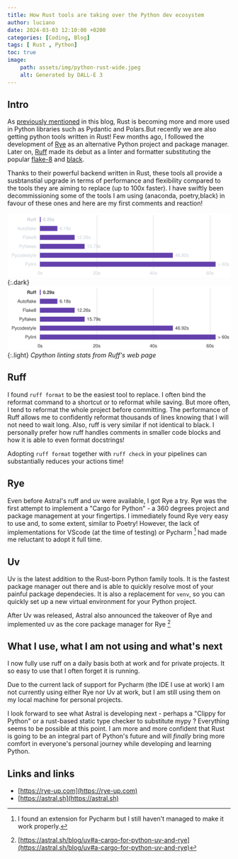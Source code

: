 ```yaml
---
title: How Rust tools are taking over the Python dev ecosystem
author: luciano
date: 2024-03-03 12:10:00 +0200
categories: [Coding, Blog]
tags: [ Rust , Python]
toc: true
image:
    path: assets/img/python-rust-wide.jpeg
    alt: Generated by DALL-E 3
---
```


## Intro

As [previously mentioned](/posts/switching-to-rust/#why-rust) in this blog, Rust is becoming more and more used in Python libraries such as Pydantic and Polars.But recently we are also getting python tools written in Rust! Few months ago, I followed the development of [Rye](https://rye-up.com/) as an alternative Python project and package manager. Later on, [Ruff](https://docs.astral.sh/ruff/) made its debut as a linter and formatter substituting the popular [flake-8](https://flake8.pycqa.org/en/latest/) and [black](https://black.readthedocs.io/en/stable/).

Thanks to their powerful backend written in Rust, these tools all provide a susbtanstial upgrade in terms of performance and flexibility compared to the tools they are aiming to replace (up to 100x faster). I have swiftly been decommissioning some of the tools I am using (anaconda, poetry,black) in favour of these ones and here are my first comments and reaction!

![](/assets/img/ruff-graph-dark.svg){:.dark}
![](/assets/img/ruff-graph-light.svg){:.light}
_Cpython linting stats from Ruff's web page_


## Ruff
I found `ruff format` to be the easiest tool to replace. I often bind the reformat command to a shortcut or to reformat while saving. But more often, I tend to reformat the whole project before committing. The performance of Ruff allows me to confidently reformat thousands of lines knowing that I will not need to wait long. Also, ruff is very similar if not identical to black. I personally prefer how ruff handles comments in smaller code blocks and how it is able to even format docstrings!

Adopting `ruff format` together with `ruff check` in your pipelines can substantially reduces your actions time! 


## Rye
Even before Astral's ruff and uv were available, I got Rye a try. 
Rye was the first attempt to implement a "Cargo for Python" - a 360 degrees project and package management at your fingertips. I immediately found Rye very easy to use and, to some extent, similar to Poetry! However, the lack of implementations for VScode (at the time of testing) or Pycharm [^p] had made me reluctant to adopt it full time.

## Uv
Uv is the latest addition to the Rust-born Python family tools. It is the fastest package manager out there and is able to quickly resolve most of your painful package dependecies. It is also a replacement for `venv`, so you can quickly set up a new virtual environment for your Python project.

After Uv was released, Astral also announced the takeover of Rye and implemented uv as the core package manager for Rye [^r]


## What I use, what I am not using and what's next
I now fully use ruff on a daily basis both at work and for private projects. It so easy to use that I often forget it is running. 

Due to the current lack of support for Pycharm (the IDE I use at work) I am not currently using either Rye nor Uv at work, but I am still using them on my local machine for personal projects. 

I look forward to see what Astral is developing next - perhaps a "Clippy for Python" or a rust-based static type checker to substitute mypy ? Everything seems to be possible at this point. I am more and more confident that Rust is going to be an integral part of Python's future and will *finally* bring more comfort in everyone's personal journey while developing and learning Python.  

## Links and links
- [https://rye-up.com](https://rye-up.com)
- [https://astral.sh](https://astral.sh)

[^p]: I found an extension for Pycharm but I still haven't managed to make it work properly.
[^r]: [https://astral.sh/blog/uv#a-cargo-for-python-uv-and-rye](https://astral.sh/blog/uv#a-cargo-for-python-uv-and-rye)